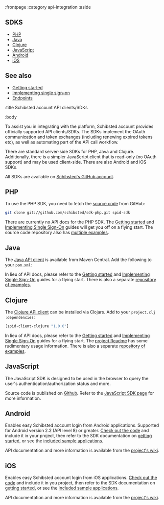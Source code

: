 :frontpage
:category api-integration
:aside
## SDKS

- [PHP](#php)
- [Java](#java)
- [Clojure](#clojure)
- [JavaScript](#javascript)
- [Android](#android)
- [iOS](#ios)

## See also

- [Getting started](/getting-started/)
- [Implementing single sign-on](/implementing-sso/)
- [Endpoints](/endpoints/)

:title Schibsted account API clients/SDKs

:body

To assist you in integrating with the platform, Schibsted account provides officially
supported API clients/SDKs. The SDKs implement the OAuth communication and token
exchanges (including renewing expired tokens etc), as well as automating part of
the API call workflow.

There are standard server-side SDKs for PHP, Java and Clojure. Additionally,
there is a simpler JavaScript client that is read-only (no OAuth support) and
may be used client-side. There are also Android and iOS SDKs.

All SDKs are available on [Schibsted's GitHub account](https://github.com/schibsted/).

## PHP

To use the PHP SDK, you need to fetch the
[source code](https://github.com/schibsted/sdk-php) from GitHub:

```sh
git clone git://github.com/schibsted/sdk-php.git spid-sdk
```

There are currently no API docs for the PHP SDK. The
[Getting started](/getting-started/) and
[Implementing Single Sign-On](/implementing-sso/) guides will get you off on a
flying start. The source code repository also has
[multiple examples](https://github.com/schibsted/sdk-php/tree/master/examples).

## Java

The [Java API client](https://github.com/schibsted/spid-client-java/) is
available from Maven Central. Add the following to your `pom.xml`:

<spid-example lang="html" src="/java/getting-started/pom.xml" title="Add SPiD client"/>

In lieu of API docs, please refer to the [Getting started](/getting-started/) and
[Implementing Single Sign-On](/implementing-sso/) guides for a flying start.
There is also a separate
[repository of examples](https://github.com/schibsted/spid-java-examples).

## Clojure

The [Clojure API client](https://github.com/schibsted/spid-client-clojure) can
be installed via Clojars. Add to your `project.clj` `:dependencies`:

```clj
[spid-client-clojure "1.0.0"]
```

In lieu of API docs, please refer to the [Getting started](/getting-started/) and
[Implementing Single Sign-On](/implementing-sso/) guides for a flying start. The
[project Readme](https://github.com/schibsted/spid-client-clojure) has some
rudimentary usage information. There is also a separate
[repository of examples](https://github.com/schibsted/spid-clj-examples).

## JavaScript

The JavaScript SDK is designed to be used in the browser to
query the user's authentication/authorization status and more.

Source code is published on
[Github](https://github.com/schibsted/account-sdk-browser). Refer to the
[JavaScript SDK page](/sdks/javascript/) for more information.

## Android

Enables easy Schibsted account login from Android applications. Supported for Android version
2.2 (API level 8) or greater.
[Check out the code](http://schibsted.github.io/sdk-android/) and include it in
your project, then refer to the SDK documentation on
[getting started](http://schibsted.github.io/sdk-android/setting-up-spid.html),
or see the
[included sample applications](https://github.com/schibsted/sdk-android).

API documentation and more information is available from the
[project's wiki](http://schibsted.github.io/sdk-android/).

## iOS

Enables easy Schibsted account login from iOS applications.
[Check out the code](http://schibsted.github.io/sdk-ios/) and include it in you
project, then refer to the SDK documentation on
[getting started](http://schibsted.github.io/sdk-ios/setting-up-spid.html), or
see the [included sample applications](https://github.com/schibsted/sdk-iOS).

API documentation and more information is available from the
[project's wiki](http://schibsted.github.io/sdk-ios/).
